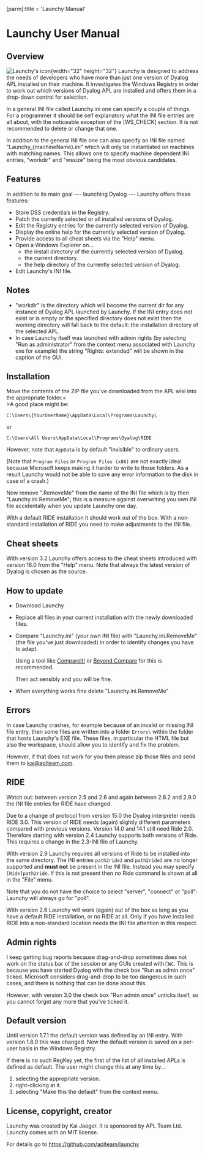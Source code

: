 [parm]:title =   'Launchy Manual'

# Launchy User Manual

## Overview

![Launchy's icon](http://misc.aplteam.com/launchy.ico){width="32" height="32"} Launchy is designed to address the needs of developers who have more than just one version of Dyalog APL installed on their machine. It investigates the Windows Registry in order to work out which versions of Dyalog APL are installed and offers them in a drop-down control for selection.

In a general INI file called Launchy.ini one can specify a couple of things. For a programmer it should be self explanatory what the INI file entries are all about, with the noticeable exception of the [WS_CHECK] section. It is not recommended to delete or change that one.

In addition to the general INI file one can also specify an INI file named "Launchy\_{machineName}.ini" which will only be instantiated on machines with matching names. This allows one to specify machine dependent INI entries, "workdir" and "wssize" being the most obvious candidates.

## Features

In addition to its main goal --- launching Dyalog --- Launchy offers these features:
    
* Store DSS credentials in the Registry.        
* Patch the currently selected or all installed versions of Dyalog.
* Edit the Registry entries for the currently selected version of Dyalog.
* Display the online help for the currently selected version of Dyalog.
* Provide access to all cheat sheets via the "Help" menu.
* Open a Windows Explorer on...
  * the install directory of the currently selected version of Dyalog.
  * the current directory.
  * the help directory of the currently selected version of Dyalog.
* Edit Launchy's INI file.            

## Notes
        
* "workdir" is the directory which will become the current dir for any instance of Dyalog APL launched by Launchy. If the INI entry does not exist or is empty or the specified directory does not exist then the working directory will fall back to the default: the installation directory of the selected APL.
* In case Launchy itself was launched with admin rights (by selecting "Run as administrator" from the context menu associated with Launchy exe for example) the string "Rights: extended" will be shown in the caption of the GUI. 

## Installation
    
Move the contents of the ZIP file you've downloaded from the APL wiki into the appropriate folder.<<br>>A good place might be:

`C:\Users\{YourUserName}\AppData\Local\Programs\Launchy\`

or

`C:\Users\All Users\AppData\Local\Programs\Dyalog\RIDE`

However, note that `AppData` is by default "invisible" to ordinary users.

(Note that `Program Files` or `Program Files (x86)` are not exactly ideal because Microsoft keeps making it harder to write to those folders. As a result Launchy would not be able to save any error information to the disk in case of a crash.)

Now remove ".RemoveMe" from the name of the INI file which is by then "Launchy.ini.RemoveMe"; this is a measure against overwriting you own INI file accidentally when you update Launchy one day.

With a default RIDE installation it should work out of the box. With a non-standard installation of RIDE you need to make adjustments to the INI file.

## Cheat sheets

With version 3.2 Launchy offers access to the cheat sheets introduced with version 16.0 from the "Help" menu. Note that always the latest version of Dyalog is chosen as the source.
    
## How to update

* Download Launchy
* Replace all files in your current installation with the newly downloaded files. 
* Compare "Launchy.ini" (your own INI file) with "Launchy.ini.RemoveMe" (the file you've just
  downloaded) in order to identify changes you have to adapt. 
  
  Using a tool like [CompareIt!](http://www.grigsoft.com/wincmp3.htm) or [Beyond Compare](https://www.scootersoftware.com/) for this is recommended.

  Then act sensibly and you will be fine.
  
* When everything works fine delete "Launchy.ini.RemoveMe"    

## Errors

In case Launchy crashes, for example because of an invalid or missing INI file entry, then some files are written into a folder `Errors\` within the folder that hosts Launchy's EXE file. These files, in particular the HTML file but also the workspace, should allow you to identify and fix the problem.

However, if that does not work for you then please zip those files and send them to kai@aplteam.com. 

## RIDE

Watch out: between version 2.5 and 2.6 and again between 2.8.2 and 2.9.0 the INI file entries for RIDE have changed. 

Due to a change of protocol from version 15.0 the Dyalog interpreter needs RIDE 3.0. This version of RIDE needs (again) slightly different parameters compared with previous versions. Version 14.0 and 14.1 still need Ride 2.0. Therefore starting with version 2.4 Launchy supports both versions of Ride. This requires a change in the 2.3-INI file of Launchy.

With version 2.9 Launchy requires all versions of Ride to be installed into the same directory. The INI entries `path2ride2` and `path2ride3` are no longer supported and **must not** be present in the INI file. Instead you may specify `[Ride]path2ride`. If this is not present then no Ride command is shown at all in the "File" menu.
 
Note that you do not have the choice to select "server", "connect" or "poll": Launchy will always go for "poll".

With version 2.6 Launchy will work (again) out of the box as long as you have a default RIDE installation, or no RIDE at all. Only if you have installed RIDE into a non-standard location needs the INI file attention in this respect.


## Admin rights

I keep getting bug reports because drag-and-drop sometimes does not work on the status bar of the session or any GUIs created with `⎕WC`. This is because you have started Dyalog with the check box "Run as admin once" ticked. Microsoft considers drag-and-drop to be too dangerous in such cases, and there is nothing that can be done about this.

However, with version 3.0 the check box "Run admin once" unticks itself, so you cannot forget any more that you've ticked it. 

    
## Default version
    
Until version 1.7.1 the default version was defined by an INI entry. With version 1.8.0 this was changed. Now the default version is saved on a per-user basis in the Windows Registry.

If there is no such RegKey yet, the first of the list of all installed APLs is defined as default. The user might change this at any time by...

1. selecting the appropriate version.
1. right-clicking at it.
1. selecting "Make this the default" from the context menu.

## License, copyright, creator

Launchy was created by Kai Jaeger. It is sponsored by APL Team Ltd. Launchy comes with an MIT license.
    
For details go to <https://github.com/aplteam/launchy>